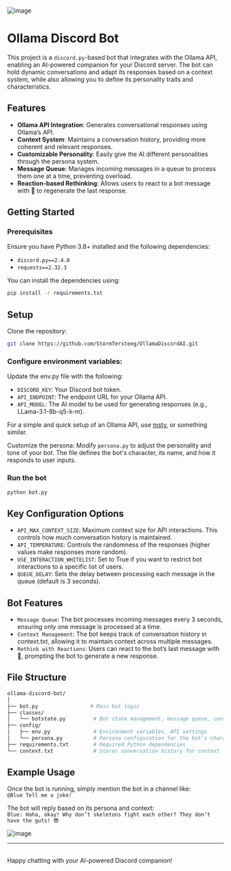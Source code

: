 ![image](https://github.com/user-attachments/assets/05804ccc-9e4b-410c-8e51-3c3adffc3425)

# Ollama Discord Bot

This project is a `discord.py`-based bot that integrates with the Ollama API, enabling an AI-powered companion for your Discord server. The bot can hold dynamic conversations and adapt its responses based on a context system, while also allowing you to define its personality traits and characteristics.

## Features

- **Ollama API Integration**: Generates conversational responses using Ollama’s API.
- **Context System**: Maintains a conversation history, providing more coherent and relevant responses.
- **Customizable Personality**: Easily give the AI different personalities through the persona system.
- **Message Queue**: Manages incoming messages in a queue to process them one at a time, preventing overload.
- **Reaction-based Rethinking**: Allows users to react to a bot message with 🔁 to regenerate the last response.

## Getting Started

### Prerequisites

Ensure you have Python 3.8+ installed and the following dependencies:

- `discord.py==2.4.0`
- `requests==2.32.3`

You can install the dependencies using:

```bash
pip install -r requirements.txt
```

## Setup
Clone the repository:
```bash
git clone https://github.com/StormTersteeg/OllamaDiscordAI.git
```

### Configure environment variables:

Update the env.py file with the following:
- `DISCORD_KEY`: Your Discord bot token.
- `API_ENDPOINT`: The endpoint URL for your Ollama API.
- `API_MODEL`: The AI model to be used for generating responses (e.g., LLama-3.1-8b-q5-k-m).

For a simple and quick setup of an Ollama API, use [msty](https://msty.app/), or something similar.

Customize the persona:
Modify `persona.py` to adjust the personality and tone of your bot. The file defines the bot's character, its name, and how it responds to user inputs.

### Run the bot
```bash
python bot.py
```

## Key Configuration Options
- `API_MAX_CONTEXT_SIZE`: Maximum context size for API interactions. This controls how much conversation history is maintained.
- `API_TEMPERATURE`: Controls the randomness of the responses (higher values make responses more random).
- `USE_INTERACTION_WHITELIST`: Set to True if you want to restrict bot interactions to a specific list of users.
- `QUEUE_DELAY`: Sets the delay between processing each message in the queue (default is 3 seconds).

## Bot Features
- `Message Queue`: The bot processes incoming messages every 3 seconds, ensuring only one message is processed at a time.
- `Context Management`: The bot keeps track of conversation history in context.txt, allowing it to maintain context across multiple messages.
- `Rethink with Reactions`: Users can react to the bot’s last message with 🔁, prompting the bot to generate a new response.

## File Structure
```bash
ollama-discord-bot/
│
├── bot.py                 # Main bot logic
├── classes/
│   └── botstate.py         # Bot state management, message queue, context handling
├── config/
│   ├── env.py              # Environment variables, API settings
│   └── persona.py          # Persona configuration for the bot's character and behavior
├── requirements.txt        # Required Python dependencies
└── context.txt             # Stores conversation history for context
```

## Example Usage
Once the bot is running, simply mention the bot in a channel like:<br>
`@Blue Tell me a joke!`

The bot will reply based on its persona and context:<br>
`Blue: Haha, okay! Why don’t skeletons fight each other? They don’t have the guts! 😎`

![image](https://github.com/user-attachments/assets/05804ccc-9e4b-410c-8e51-3c3adffc3425)

<hr><br>
Happy chatting with your AI-powered Discord companion!
